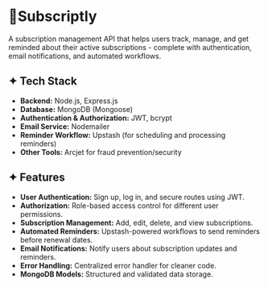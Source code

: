 # 📅Subscriptly

A subscription management API that helps users track, manage, and get reminded about their active subscriptions - complete with authentication, email notifications, and automated workflows.

## ✦ Tech Stack

- **Backend:** Node.js, Express.js
- **Database:** MongoDB (Mongoose)
- **Authentication & Authorization:** JWT, bcrypt
- **Email Service:** Nodemailer
- **Reminder Workflow:** Upstash (for scheduling and processing reminders)
- **Other Tools:** Arcjet for fraud prevention/security

## ✦ Features

- **User Authentication:** Sign up, log in, and secure routes using JWT.
- **Authorization:** Role-based access control for different user permissions.
- **Subscription Management:** Add, edit, delete, and view subscriptions.
- **Automated Reminders:** Upstash-powered workflows to send reminders before renewal dates.
- **Email Notifications:** Notify users about subscription updates and reminders.
- **Error Handling:** Centralized error handler for cleaner code.
- **MongoDB Models:** Structured and validated data storage.
